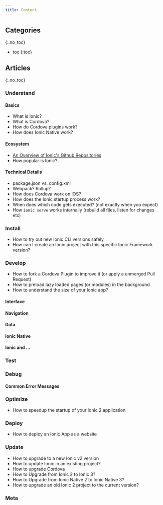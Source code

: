 ```yaml
---
title: Content
---
```


## Categories
{:.no_toc}

* toc
{:toc}

## Articles
{:.no_toc}

### Understand

#### Basics
* What is Ionic?
* What is Cordova?
* How do Cordova plugins work?
* How does Ionic Native work?

#### Ecosystem
- [An Overview of Ionic's Github Repositories](http://ionic.zone/understand/ionic-github-repositories)
- How popular is Ionic?

#### Technical Details
* package.json vs. config.xml 
* Webpack? Rollup?
* How does Cordova work on iOS?
* How does the Ionic startup process work?
* When does which code gets executed? (not exactly when you expect)
* How `ionic serve` works internally (rebuild all files, listen for changes etc)


### Install
* How to try out new Ionic CLI versions safely
* How can I create an Ionic project with this specific Ionic Framework version?

### Develop
* How to fork a Cordova Plugin to improve it (or apply a unmerged Pull Request)
* How to preload lazy loaded pages (or modules) in the background
* How to understand the size of your Ionic app?

#### Interface
#### Navigation
#### Data
#### Ionic Native
#### Ionic and ...
### Test
### Debug
#### Common Error Messages
### Optimize
* How to speedup the startup of your Ionic 2 application

### Deploy
* How to deploy an Ionic App as a website

### Update
* How to upgrade to a new Ionic v2 version
* How to update Ionic in an existing project?
* How to upgrade Cordova
* How to Upgrade from Ionic 2 to Ionic 3?
* How to Upgrade from Ionic Native 2 to Ionic Native 3?
* How to upgrade an old Ionic 2 project to the current version?

### Meta